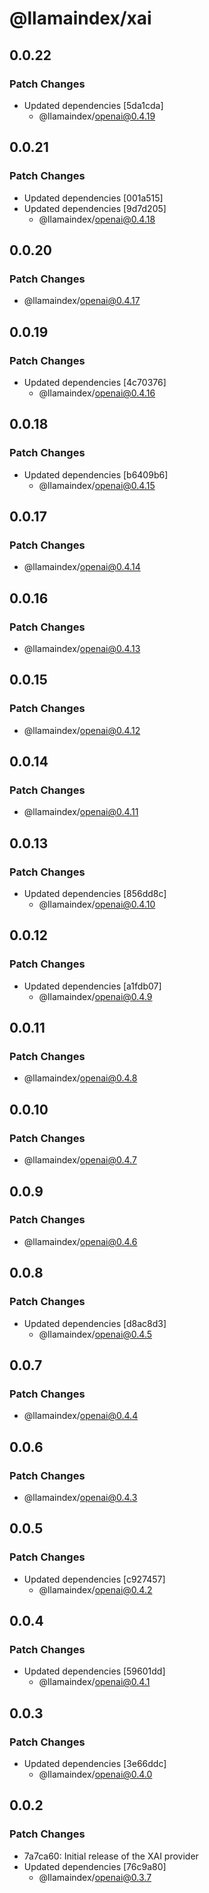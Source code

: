 # @llamaindex/xai

## 0.0.22

### Patch Changes

- Updated dependencies [5da1cda]
  - @llamaindex/openai@0.4.19

## 0.0.21

### Patch Changes

- Updated dependencies [001a515]
- Updated dependencies [9d7d205]
  - @llamaindex/openai@0.4.18

## 0.0.20

### Patch Changes

- @llamaindex/openai@0.4.17

## 0.0.19

### Patch Changes

- Updated dependencies [4c70376]
  - @llamaindex/openai@0.4.16

## 0.0.18

### Patch Changes

- Updated dependencies [b6409b6]
  - @llamaindex/openai@0.4.15

## 0.0.17

### Patch Changes

- @llamaindex/openai@0.4.14

## 0.0.16

### Patch Changes

- @llamaindex/openai@0.4.13

## 0.0.15

### Patch Changes

- @llamaindex/openai@0.4.12

## 0.0.14

### Patch Changes

- @llamaindex/openai@0.4.11

## 0.0.13

### Patch Changes

- Updated dependencies [856dd8c]
  - @llamaindex/openai@0.4.10

## 0.0.12

### Patch Changes

- Updated dependencies [a1fdb07]
  - @llamaindex/openai@0.4.9

## 0.0.11

### Patch Changes

- @llamaindex/openai@0.4.8

## 0.0.10

### Patch Changes

- @llamaindex/openai@0.4.7

## 0.0.9

### Patch Changes

- @llamaindex/openai@0.4.6

## 0.0.8

### Patch Changes

- Updated dependencies [d8ac8d3]
  - @llamaindex/openai@0.4.5

## 0.0.7

### Patch Changes

- @llamaindex/openai@0.4.4

## 0.0.6

### Patch Changes

- @llamaindex/openai@0.4.3

## 0.0.5

### Patch Changes

- Updated dependencies [c927457]
  - @llamaindex/openai@0.4.2

## 0.0.4

### Patch Changes

- Updated dependencies [59601dd]
  - @llamaindex/openai@0.4.1

## 0.0.3

### Patch Changes

- Updated dependencies [3e66ddc]
  - @llamaindex/openai@0.4.0

## 0.0.2

### Patch Changes

- 7a7ca60: Initial release of the XAI provider
- Updated dependencies [76c9a80]
  - @llamaindex/openai@0.3.7
